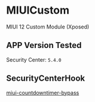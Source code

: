 # MIUICustom
MIUI 12 Custom Module (Xposed)
## APP Version Tested
Security Center: `5.4.0`
## SecurityCenterHook
[miui-countdowntimer-bypass](https://blog.xhyeax.com/2021/10/02/miui-countdowntimer-bypass/)
